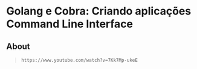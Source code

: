 # Golang e Cobra: Criando aplicações Command Line Interface

## About

> `https://www.youtube.com/watch?v=7Kk7Mp-ukeE`
